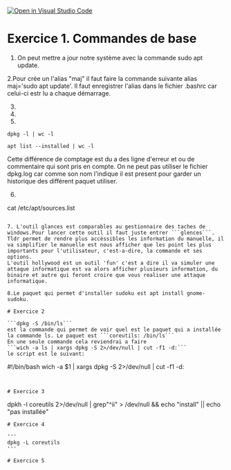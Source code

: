 [![Open in Visual Studio Code](https://classroom.github.com/assets/open-in-vscode-c66648af7eb3fe8bc4f294546bfd86ef473780cde1dea487d3c4ff354943c9ae.svg)](https://classroom.github.com/online_ide?assignment_repo_id=8562805&assignment_repo_type=AssignmentRepo)

# Exercice 1. Commandes de base

1. On peut mettre a jour notre système avec la commande sudo apt update.

2.Pour crée un l'alias "maj" il faut faire la commande suivante alias maj='sudo apt update'. Il faut enregistrer l'alias dans le fichier .bashrc car celui-ci estr lu a chaque démarrage.

3. 

4.

5. 
```
dpkg -l | wc -l
``` 
```
apt list --installed | wc -l
```
Cette différence de comptage est du a des ligne d'erreur et ou de commentaire qui sont pris en compte.
On ne peut pas utiliser le fichier dpkg.log car comme son nom l'indique il est present pour garder un historique des différent paquet utiliser.

6. ```
cat /etc/apt/sources.list
``` on peut observer 20 liens disponible.

7. L'outil glances est comparables au gestionnaire des taches de windows.Pour lancer cette outil il faut juste entrer ```glences```. Tldr permet de rendre plus accéssibles les information du manuelle, il va simplifier le manuelle est nous afficher que les point les plus importants pour l'utilisateur, c'est-a-dire, la commande et ses options.
L'outil hollywood est un outil 'fun' c'est a dire il va simuler une attaque informatique est va alors afficher plusieurs information, du binaire et autre qui feront croire que vous realiser une attaque informatique.

8.Le paquet qui permet d'installer sudoku est apt install gnome-sudoku.

# Exercice 2

```dpkg -S /bin/ls``` 
est la commande qui permet de voir quel est le paquet qui a installée la commande ls. Le paquet est ```coreutils: /bin/ls```
En une seule commande cela reviendrai a faire 
```wich -a ls | xargs dpkg -S 2>/dev/null | cut -f1 -d:```
le script est le suivant:

```
#!/bin/bash
wich -a $1 | xargs dpkg -S 2>/dev/null | cut -f1 -d:
```


# Exercice 3

```
dpkh -l coreutils 2>/dev/null | grep"^ii" > /dev/null && echo "install" || echo "pas installée"
```
# Exercice 4

'''
dpkg -L coreutils
'''

# Exercice 5

